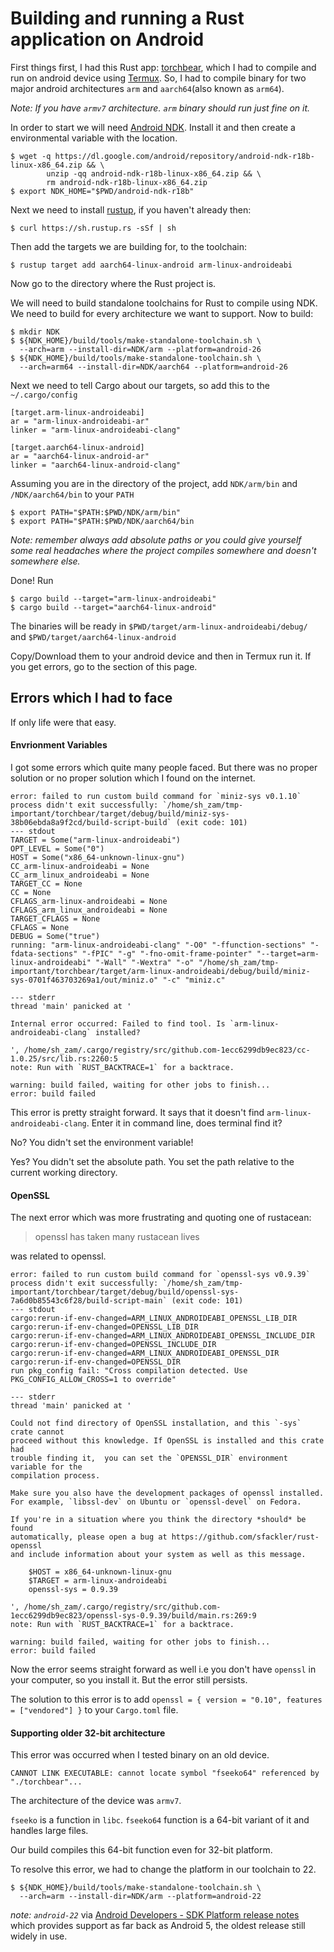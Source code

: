 # Building and running a Rust application on Android

First things first, I had this Rust app: [torchbear](https://github.com/foundpatterns/torchbear),
which I had to compile and run on android device using [Termux](https://termux.com/). 
So, I had to compile binary for two major android architectures `arm` and `aarch64`(also known as 
`arm64`).

*Note: If you have `armv7` architecture. `arm` binary should run just fine on it.*

In order to start we will need [Android NDK](https://developer.android.com/ndk/downloads/). Install
it and then create a environmental variable with the location. 

```
$ wget -q https://dl.google.com/android/repository/android-ndk-r18b-linux-x86_64.zip && \
        unzip -qq android-ndk-r18b-linux-x86_64.zip && \
        rm android-ndk-r18b-linux-x86_64.zip
$ export NDK_HOME="$PWD/android-ndk-r18b" 
```

Next we need to install [rustup](https://rustup.rs/), if you haven't already then:

``
$ curl https://sh.rustup.rs -sSf | sh
``

Then add the targets we are building for, to the toolchain:

``
$ rustup target add aarch64-linux-android arm-linux-androideabi
``

Now go to the directory where the Rust project is.

We will need to build standalone toolchains for Rust to compile using NDK.
We need to build for every architecture we want to support. Now to build:

```
$ mkdir NDK
$ ${NDK_HOME}/build/tools/make-standalone-toolchain.sh \
  --arch=arm --install-dir=NDK/arm --platform=android-26  
$ ${NDK_HOME}/build/tools/make-standalone-toolchain.sh \
  --arch=arm64 --install-dir=NDK/aarch64 --platform=android-26 
```

Next we need to tell Cargo about our targets, so add this to the `~/.cargo/config`

```
[target.arm-linux-androideabi] 
ar = "arm-linux-androideabi-ar" 
linker = "arm-linux-androideabi-clang" 
 
[target.aarch64-linux-android] 
ar = "aarch64-linux-android-ar" 
linker = "aarch64-linux-android-clang"
```

Assuming you are in the directory of the project, add `NDK/arm/bin` and `/NDK/aarch64/bin` to your 
`PATH` 

```
$ export PATH="$PATH:$PWD/NDK/arm/bin"
$ export PATH="$PATH:$PWD/NDK/aarch64/bin
``` 
*Note: remember always add absolute paths or you could give yourself some real headaches where the 
project compiles somewhere and doesn't somewhere else.*


Done! Run 

```
$ cargo build --target="arm-linux-androideabi"
$ cargo build --target="aarch64-linux-android"
```
The binaries will be ready in `$PWD/target/arm-linux-androideabi/debug/` and 
`$PWD/target/aarch64-linux-android`

Copy/Download them to your android device and then in Termux run it. If you get errors, go to the 
section of this page.

## Errors which I had to face
If only life were that easy.
 
#### Envrionment Variables
I got some errors which quite many people faced. But there was no proper solution or no proper 
solution which I found on the internet. 

```
error: failed to run custom build command for `miniz-sys v0.1.10`               
process didn't exit successfully: `/home/sh_zam/tmp-important/torchbear/target/debug/build/miniz-sys-38b06ebda8a9f2cd/build-script-build` (exit code: 101)
--- stdout
TARGET = Some("arm-linux-androideabi")
OPT_LEVEL = Some("0")
HOST = Some("x86_64-unknown-linux-gnu")
CC_arm-linux-androideabi = None
CC_arm_linux_androideabi = None
TARGET_CC = None
CC = None
CFLAGS_arm-linux-androideabi = None
CFLAGS_arm_linux_androideabi = None
TARGET_CFLAGS = None
CFLAGS = None
DEBUG = Some("true")
running: "arm-linux-androideabi-clang" "-O0" "-ffunction-sections" "-fdata-sections" "-fPIC" "-g" "-fno-omit-frame-pointer" "--target=arm-linux-androideabi" "-Wall" "-Wextra" "-o" "/home/sh_zam/tmp-important/torchbear/target/arm-linux-androideabi/debug/build/miniz-sys-0701f463703269a1/out/miniz.o" "-c" "miniz.c"

--- stderr
thread 'main' panicked at '

Internal error occurred: Failed to find tool. Is `arm-linux-androideabi-clang` installed?

', /home/sh_zam/.cargo/registry/src/github.com-1ecc6299db9ec823/cc-1.0.25/src/lib.rs:2260:5
note: Run with `RUST_BACKTRACE=1` for a backtrace.

warning: build failed, waiting for other jobs to finish...
error: build failed                      
```

This error is pretty straight forward. It says that it doesn't find `arm-linux-androideabi-clang`.
Enter it in command line, does terminal find it?

No? You didn't set the environment variable!

Yes? You didn't set the absolute path. You set the path relative to the current working directory.

#### OpenSSL

The next error which was more frustrating and quoting one of rustacean: 
> openssl has taken many rustacean lives

was related to openssl.

```
error: failed to run custom build command for `openssl-sys v0.9.39`                                                
process didn't exit successfully: `/home/sh_zam/tmp-important/torchbear/target/debug/build/openssl-sys-7a6d0b85543c6f28/build-script-main` (exit code: 101)
--- stdout
cargo:rerun-if-env-changed=ARM_LINUX_ANDROIDEABI_OPENSSL_LIB_DIR
cargo:rerun-if-env-changed=OPENSSL_LIB_DIR
cargo:rerun-if-env-changed=ARM_LINUX_ANDROIDEABI_OPENSSL_INCLUDE_DIR
cargo:rerun-if-env-changed=OPENSSL_INCLUDE_DIR
cargo:rerun-if-env-changed=ARM_LINUX_ANDROIDEABI_OPENSSL_DIR
cargo:rerun-if-env-changed=OPENSSL_DIR
run pkg_config fail: "Cross compilation detected. Use PKG_CONFIG_ALLOW_CROSS=1 to override"

--- stderr
thread 'main' panicked at '

Could not find directory of OpenSSL installation, and this `-sys` crate cannot
proceed without this knowledge. If OpenSSL is installed and this crate had
trouble finding it,  you can set the `OPENSSL_DIR` environment variable for the
compilation process.

Make sure you also have the development packages of openssl installed.
For example, `libssl-dev` on Ubuntu or `openssl-devel` on Fedora.

If you're in a situation where you think the directory *should* be found
automatically, please open a bug at https://github.com/sfackler/rust-openssl
and include information about your system as well as this message.

    $HOST = x86_64-unknown-linux-gnu
    $TARGET = arm-linux-androideabi
    openssl-sys = 0.9.39

', /home/sh_zam/.cargo/registry/src/github.com-1ecc6299db9ec823/openssl-sys-0.9.39/build/main.rs:269:9
note: Run with `RUST_BACKTRACE=1` for a backtrace.

warning: build failed, waiting for other jobs to finish...
error: build failed                                                                                         
```

Now the error seems straight forward as well i.e you don't have `openssl` in your computer,
so you install it. But the error still persists. 

The solution to this error is to add `openssl = { version = "0.10", features = ["vendored"] }` to 
your `Cargo.toml` file.

#### Supporting older 32-bit architecture

This error was occurred when I tested binary on an old device. 

```
CANNOT LINK EXECUTABLE: cannot locate symbol "fseeko64" referenced by "./torchbear"...
```

The architecture of the device was `armv7`.

`fseeko` is a function in `libc`. `fseeko64` function is a 64-bit variant of it and handles large files.

Our build compiles this 64-bit function even for 32-bit platform. 

To resolve this error, we had to change the platform in our toolchain to 22.

```
$ ${NDK_HOME}/build/tools/make-standalone-toolchain.sh \
  --arch=arm --install-dir=NDK/arm --platform=android-22
```
*note: `android-22`* via [Android Developers - SDK Platform release notes](https://developer.android.com/studio/releases/platforms) which provides support as far back as Android 5, the oldest release still widely in use.
